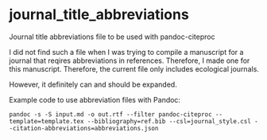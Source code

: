 # journal_title_abbreviations
Journal title abbreviations file to be used with pandoc-citeproc

I did not find such a file when I was trying to compile a manuscript for a journal that reqires abbreviations in references. Therefore, I made one for this manuscript. Therefore, the current file only includes ecological journals.

However, it definitely can and should be expanded.


Example code to use abbreviation files with Pandoc:

    pandoc -s -S input.md -o out.rtf --filter pandoc-citeproc --template=template.tex --bibliography=ref.bib --csl=journal_style.csl --citation-abbreviations=abbreviations.json
